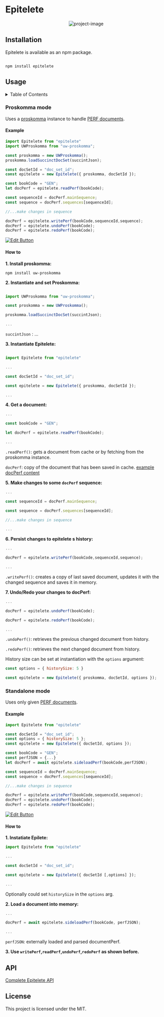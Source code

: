 # Epitelete

<p align="center"><img src="https://socialify.git.ci/Proskomma/epitelete/image?description=1&amp;font=Inter&amp;issues=1&amp;language=1&amp;owner=1&amp;pattern=Plus&amp;pulls=1&amp;theme=Light" alt="project-image"></p>

## Installation

  

Epitelete is available as an npm package.

```

npm install epitelete

```

## Usage

<details>
  <summary>Table of Contents</summary>
  <ol>
    <li>
      <a href="#proskomma-mode">Proskomma mode</a>
      <ul>
        <li><a href="#pk-example">Example</a></li>
        <li><a href="#pk-howto">How to</a></li>
      </ul>
    </li>
    <li>
      <a href="#standalone-mode">Standalone mode</a>
      <ul>
        <li><a href="#ht-example">Example</a></li>
        <li><a href="#ht-howto">How to</a></li>
      </ul>
    </li>
  </ol>
</details>

### Proskomma mode

Uses a [proskomma](https://github.com/mvahowe/proskomma-js) instance to handle [PERF documents](https://github.com/Proskomma/proskomma-json-validator/blob/main/test/test_data/fra_lsg_jon_document.json).

<i id="pk-example"></i>
#### Example

```js
import Epitelete from "epitelete"
import UWProskomma from "uw-proskomma";

const proskomma = new UWProskomma();
proskomma.loadSuccinctDocSet(succintJson);

const docSetId = "doc_set_id";
const epitelete = new Epitelete({ proskomma, docSetId });

const bookCode = "GEN";
let docPerf = epitelete.readPerf(bookCode);

const sequenceId = docPerf.mainSequence;
const sequence = docPerf.sequences[sequenceId];

//...make changes in sequence

docPerf = epitelete.writePerf(bookCode,sequenceId,sequence);
docPerf = epitelete.undoPerf(bookCode);
docPerf = epitelete.redoPerf(bookCode);
```

[![Edit Button](https://codesandbox.io/static/img/play-codesandbox.svg)](https://codesandbox.io/s/olsc55)

<i id="pk-howto"></i>
#### How to

**1. Install proskomma:**

```
npm install uw-proskomma
```

**2. Instantiate and set Proskomma:**

```js

import UWProskomma from "uw-proskomma";

const proskomma = new UWProskomma();

proskomma.loadSuccinctDocSet(succintJson);

...
```

`succintJson` : ...

**3. Instantiate Epitelete:**

```js

import Epitelete from "epitelete"

...

const docSetId = "doc_set_id";

const epitelete = new Epitelete({ proskomma, docSetId });

...
```

**4. Get a document:**

```js
...

const bookCode = "GEN";

let docPerf = epitelete.readPerf(bookCode);

...
```

`.readPerf()`: gets a document from cache or by fetching from the proskomma instance.

`docPerf`: copy of the document that has been saved in cache. [example docPerf content](https://github.com/Proskomma/proskomma-json-validator/blob/main/test/test_data/fra_lsg_jon_document.json)

**5. Make changes to some `docPerf` sequence:**

```js
...

const sequenceId = docPerf.mainSequence;

const sequence = docPerf.sequences[sequenceId];

//...make changes in sequence

...
```

**6. Persist changes to epitelete s history:**

```js
...

docPerf = epitelete.writePerf(bookCode,sequenceId,sequence);

...
```

`.writePerf()`: creates a copy of last saved document, updates it with the changed sequence and saves it in memory.

**7. Undo/Redo your changes to docPerf:**

```js
...

docPerf = epitelete.undoPerf(bookCode);

docPerf = epitelete.redoPerf(bookCode);

...
```

`.undoPerf()`: retrieves the previous changed document from history.

`.redoPerf()`: retrieves the next changed document from history.

History size can be set at instantiation with the `options` argument:

```js
const options = { historySize: 5 }

const epitelete = new Epitelete({ proskomma, docSetId, options });
```

### Standalone mode

Uses only given [PERF documents](https://github.com/Proskomma/proskomma-json-validator/blob/main/test/test_data/fra_lsg_jon_document.json).

<i id="ht-example"></i>
#### Example

```js
import Epitelete from "epitelete"

const docSetId = "doc_set_id";
const options = { historySize: 5 };
const epitelete = new Epitelete({ docSetId, options });

const bookCode = "GEN";
const perfJSON = {...}
let docPerf = await epitelete.sideloadPerf(bookCode,perfJSON);

const sequenceId = docPerf.mainSequence;
const sequence = docPerf.sequences[sequenceId];

//...make changes in sequence

docPerf = epitelete.writePerf(bookCode,sequenceId,sequence);
docPerf = epitelete.undoPerf(bookCode);
docPerf = epitelete.redoPerf(bookCode);
```
[![Edit Button](https://codesandbox.io/static/img/play-codesandbox.svg)](https://codesandbox.io/s/olsc55)

<i id="ht-howto"></i>
#### How to

**1. Instatiate Epilete:**

```js
import Epitelete from "epitelete"

...

const docSetId = "doc_set_id";

const epitelete = new Epitelete({ docSetId [,options] });

...
```

Optionally could set `historySize` in the `options` arg.

**2. Load a document into memory:**

```js
...

docPerf = await epitelete.sideloadPerf(bookCode, perfJSON);

...
```

`perfJSON`: externally loaded and parsed documentPerf.

  

**3. Use `writePerf`,`readPerf`,`undoPerf`,`redoPerf` as shown before.**

## API

[Complete Epitelete API](/docs/API.md)
## License

This project is licensed under the MIT.
